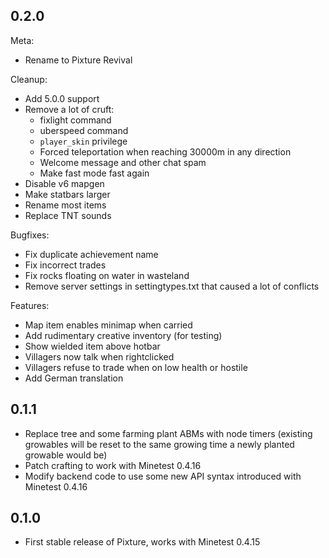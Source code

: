 ## 0.2.0
Meta:
- Rename to Pixture Revival

Cleanup:
- Add 5.0.0 support
- Remove a lot of cruft:
    - fixlight command
    - uberspeed command
    - `player_skin` privilege
    - Forced teleportation when reaching 30000m in any direction
    - Welcome message and other chat spam
    - Make fast mode fast again
- Disable v6 mapgen
- Make statbars larger
- Rename most items
- Replace TNT sounds

Bugfixes:
- Fix duplicate achievement name
- Fix incorrect trades
- Fix rocks floating on water in wasteland
- Remove server settings in settingtypes.txt that caused a lot of conflicts

Features:
- Map item enables minimap when carried
- Add rudimentary creative inventory (for testing)
- Show wielded item above hotbar
- Villagers now talk when rightclicked
- Villagers refuse to trade when on low health or hostile
- Add German translation

## 0.1.1

- Replace tree and some farming plant ABMs with node timers (existing growables
 will be reset to the same growing time a newly planted growable would be)
- Patch crafting to work with Minetest 0.4.16
- Modify backend code to use some new API syntax introduced with Minetest 0.4.16

## 0.1.0

- First stable release of Pixture, works with Minetest 0.4.15
